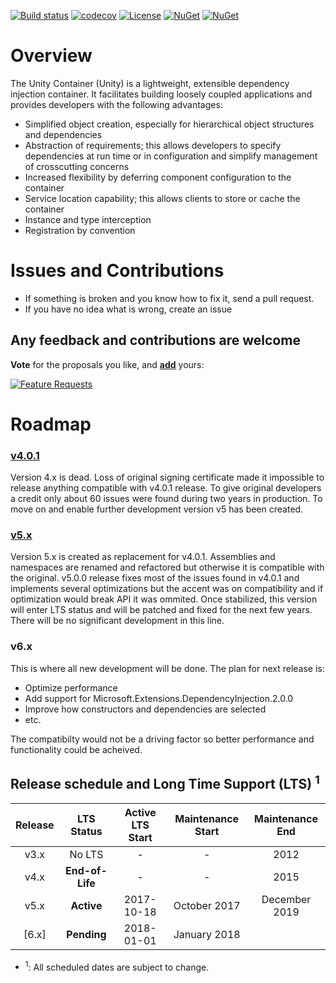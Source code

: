 [![Build status](https://ci.appveyor.com/api/projects/status/nv00dk4lax6oqd00/branch/master?svg=true)](https://ci.appveyor.com/project/IoC-Unity/unity/branch/master)
[![codecov](https://codecov.io/gh/unitycontainer/unity/branch/master/graph/badge.svg)](https://codecov.io/gh/unitycontainer/unity)
[![License](https://img.shields.io/badge/license-apache%202.0-60C060.svg)](https://github.com/IoC-Unity/Unity/blob/master/LICENSE)
[![NuGet](https://img.shields.io/nuget/dt/Unity.svg)](https://www.nuget.org/packages/Unity)
[![NuGet](https://img.shields.io/nuget/v/Unity.svg)](https://www.nuget.org/packages/Unity)


# Overview

The Unity Container (Unity) is a lightweight, extensible dependency injection container. It facilitates building loosely coupled applications and provides developers with the following advantages:

* Simplified object creation, especially for hierarchical object structures and dependencies
* Abstraction of requirements; this allows developers to specify dependencies at run time or in configuration and simplify management of crosscutting concerns
* Increased flexibility by deferring component configuration to the container
* Service location capability; this allows clients to store or cache the container
* Instance and type interception
* Registration by convention

# Issues and Contributions

- If something is broken and you know how to fix it, send a pull request. 
- If you have no idea what is wrong, create an issue

## Any feedback and contributions are welcome

**Vote** for the proposals you like, and [**add**](https://feathub.com/unitycontainer/unity/features/new) yours:

[![Feature Requests](http://feathub.com/unitycontainer/unity?format=svg)](http://feathub.com/unitycontainer/unity)




# Roadmap

### [v4.0.1](https://github.com/unitycontainer/unity/tree/a370e3cd8c0f9aa5f505e896ef5225f42711d361)

Version 4.x is dead. Loss of original signing certificate made it impossible to release anything compatible with v4.0.1 release. To give original developers a credit only about 60 issues were found during two years in production. To move on and enable further development version v5 has been created.

### [v5.x](https://github.com/unitycontainer/unity/tree/v5.x)

Version 5.x is created as replacement for v4.0.1. Assemblies and namespaces are renamed and refactored but otherwise it is compatible with the original. v5.0.0 release fixes most of the issues found in v4.0.1 and implements several optimizations but the accent was on compatibility and if optimization would break API it was ommited. Once stabilized, this version will enter LTS status and will be patched and fixed for the next few years. There will be no significant development in this line.

### v6.x

This is where all new development will be done. The plan for next release is:
- Optimize performance
- Add support for Microsoft.Extensions.DependencyInjection.2.0.0 
- Improve how constructors and dependencies are selected 
- etc.

The compatibilty would not be a driving factor so better performance and functionality could be acheived. 




## Release schedule and Long Time Support (LTS) <sup>1</sup>

| Release |  LTS Status   | Active LTS Start | Maintenance Start | Maintenance End |
|   :--:  |    :---:      |       :---:      |       :---:       |      :---:      |
|  v3.x   |    No LTS     |         -        |         -         |      2012       |
|  v4.x   |**End-of-Life**|         -        |         -         |      2015       |
|  v5.x   |**Active**     |    2017-10-18    |    October 2017   |  December 2019  |
| [6.x]   |**Pending**    |    2018-01-01    |    January 2018   |                 |

* <sup>1</sup>: All scheduled dates are subject to change.



